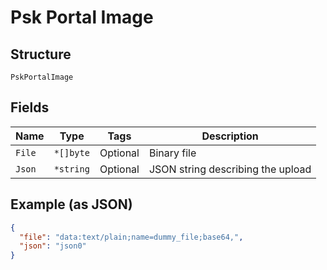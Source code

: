 
# Psk Portal Image

## Structure

`PskPortalImage`

## Fields

| Name | Type | Tags | Description |
|  --- | --- | --- | --- |
| `File` | `*[]byte` | Optional | Binary file |
| `Json` | `*string` | Optional | JSON string describing the upload |

## Example (as JSON)

```json
{
  "file": "data:text/plain;name=dummy_file;base64,",
  "json": "json0"
}
```

